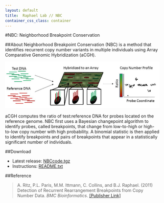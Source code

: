 ```yaml
---
layout: default
title:  Raphael Lab // NBC
container_css_class: container
---
```


#NBC: Neighborhood Breakpoint Conservation

##About
Neighborhood Breakpoint Conservation (NBC) is a method that identifies recurrent copy number variants in multiple individuals using Array Comparative Genomic Hybridization (aCGH).

<img src="aCGH.jpg"/>

aCGH computes the ratio of test:reference DNA for probes located on the reference genome. NBC first uses a Bayesian changepoint algorithm to identify probes, called breakpoints, that change from low-to-high or high-to-low copy number with high probability. A binomial statistic is then applied to identify breakpoints and pairs of breakpoints that appear in a statistically significant number of individuals.

<a name="download"></a>

##Download
* Latest release: [NBCcode.tgz](http://compbio-research.cs.brown.edu/software/NBC/NBCcode.tgz)  
* Instructions: [README.txt](http://compbio-research.cs.brown.edu/software/NBC/README.txt)

<a name="reference"></a>

##Reference
>A. Ritz, P.L. Paris, M.M. Ittmann, C. Collins, and B.J. Raphael. (2011)
>Detection of Recurrent Rearrangement Breakpoints from Copy Number Data.
>*BMC Bioinformatics*. [[Publisher Link]](http://www.biomedcentral.com/1471-2105/12/114/abstract)
